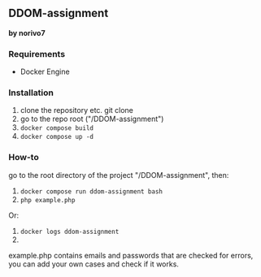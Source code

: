 ## **DDOM-assignment**
**by norivo7**

### Requirements
- Docker Engine

### Installation
1. clone the repository etc. git clone
2. go to the repo root ("/DDOM-assignment")
3. ``docker compose build``
4. ``docker compose up -d``

### How-to
go to the root directory of the project "/DDOM-assignment", then:
1. ``docker compose run ddom-assignment bash``
2. ``php example.php``

Or:
1. ``docker logs ddom-assignment``
2. 
example.php contains emails and passwords that are checked for errors,
you can add your own cases and check if it works.